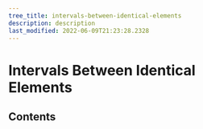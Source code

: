 ```yaml
---
tree_title: intervals-between-identical-elements
description: description
last_modified: 2022-06-09T21:23:28.2328
---
```


# Intervals Between Identical Elements

## Contents
